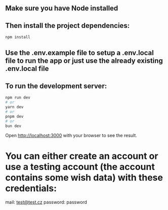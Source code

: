 ## Make sure you have Node installed

## Then install the project dependencies:

```bash
npm install
```

## Use the **.env.example** file to setup a **.env.local** file to run the app or just use the already existing **.env.local** file

## To run the development server:

```bash
npm run dev
# or
yarn dev
# or
pnpm dev
# or
bun dev
```

Open [http://localhost:3000](http://localhost:3000) with your browser to see the result.

# You can either create an account or use a testing account (the account contains some wish data) with these credentials:

mail: test@test.cz
password: password
